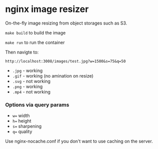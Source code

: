 # nginx image resizer

On-the-fly image resizing from object storages such as S3.

`make build` to build the image

`make run` to run the container

Then navigte to:

`http://localhost:3008/images/test.jpg?w=1500&s=75&q=50`

* `.jpg` - working
* `.gif` - working (no amination on resize)
* `.svg` - not working
* `.png` - working
* `.mp4` - not working

### Options via query params

* `w=` width
* `h=` height
* `s=` sharpening
* `q=` quality

Use nginx-nocache.conf if you don't want to use caching on the server.